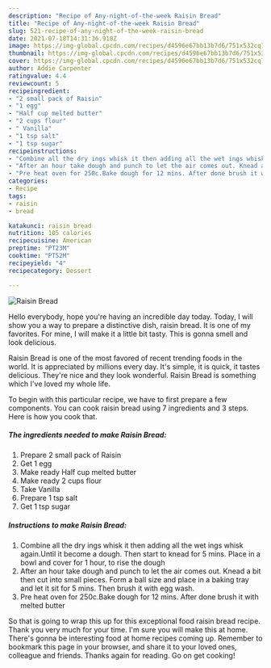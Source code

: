```yaml
---
description: "Recipe of Any-night-of-the-week Raisin Bread"
title: "Recipe of Any-night-of-the-week Raisin Bread"
slug: 521-recipe-of-any-night-of-the-week-raisin-bread
date: 2021-07-18T14:31:36.918Z
image: https://img-global.cpcdn.com/recipes/d4596e67bb13b7d6/751x532cq70/raisin-bread-recipe-main-photo.jpg
thumbnail: https://img-global.cpcdn.com/recipes/d4596e67bb13b7d6/751x532cq70/raisin-bread-recipe-main-photo.jpg
cover: https://img-global.cpcdn.com/recipes/d4596e67bb13b7d6/751x532cq70/raisin-bread-recipe-main-photo.jpg
author: Addie Carpenter
ratingvalue: 4.4
reviewcount: 5
recipeingredient:
- "2 small pack of Raisin"
- "1 egg"
- "Half cup melted butter"
- "2 cups flour"
- " Vanilla"
- "1 tsp salt"
- "1 tsp sugar"
recipeinstructions:
- "Combine all the dry ings whisk it then adding all the wet ings whisk again.Until it become a dough. Then start to knead for 5 mins. Place in a bowl and cover for 1 hour, to rise the dough"
- "After an hour take dough and punch to let the air comes out. Knead a bit then cut into small pieces. Form a ball size and place in a baking tray and let it sit for 5 mins. Then brush it with egg wash."
- "Pre heat oven for 250c.Bake dough for 12 mins. After done brush it with melted butter"
categories:
- Recipe
tags:
- raisin
- bread

katakunci: raisin bread 
nutrition: 105 calories
recipecuisine: American
preptime: "PT23M"
cooktime: "PT52M"
recipeyield: "4"
recipecategory: Dessert

---
```



![Raisin Bread](https://img-global.cpcdn.com/recipes/d4596e67bb13b7d6/751x532cq70/raisin-bread-recipe-main-photo.jpg)

Hello everybody, hope you're having an incredible day today. Today, I will show you a way to prepare a distinctive dish, raisin bread. It is one of my favorites. For mine, I will make it a little bit tasty. This is gonna smell and look delicious.

Raisin Bread is one of the most favored of recent trending foods in the world. It is appreciated by millions every day. It's simple, it is quick, it tastes delicious. They're nice and they look wonderful. Raisin Bread is something which I've loved my whole life.




To begin with this particular recipe, we have to first prepare a few components. You can cook raisin bread using 7 ingredients and 3 steps. Here is how you cook that.

<!--inarticleads1-->

##### The ingredients needed to make Raisin Bread:

1. Prepare 2 small pack of Raisin
1. Get 1 egg
1. Make ready Half cup melted butter
1. Make ready 2 cups flour
1. Take  Vanilla
1. Prepare 1 tsp salt
1. Get 1 tsp sugar




<!--inarticleads2-->

##### Instructions to make Raisin Bread:

1. Combine all the dry ings whisk it then adding all the wet ings whisk again.Until it become a dough. Then start to knead for 5 mins. Place in a bowl and cover for 1 hour, to rise the dough
1. After an hour take dough and punch to let the air comes out. Knead a bit then cut into small pieces. Form a ball size and place in a baking tray and let it sit for 5 mins. Then brush it with egg wash.
1. Pre heat oven for 250c.Bake dough for 12 mins. After done brush it with melted butter




So that is going to wrap this up for this exceptional food raisin bread recipe. Thank you very much for your time. I'm sure you will make this at home. There's gonna be interesting food at home recipes coming up. Remember to bookmark this page in your browser, and share it to your loved ones, colleague and friends. Thanks again for reading. Go on get cooking!
